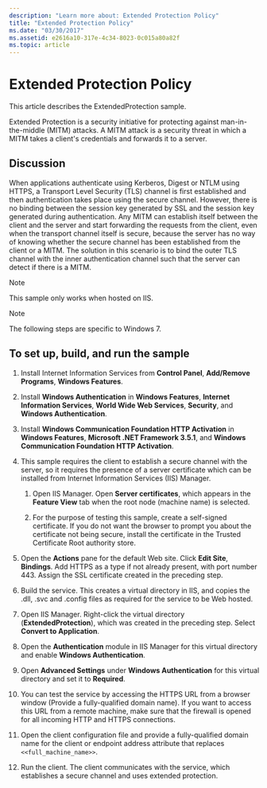 ```yaml
---
description: "Learn more about: Extended Protection Policy"
title: "Extended Protection Policy"
ms.date: "03/30/2017"
ms.assetid: e2616a10-317e-4c34-8023-0c015a80a82f
ms.topic: article
---
```

# Extended Protection Policy

This article describes the ExtendedProtection sample.

Extended Protection is a security initiative for protecting against man-in-the-middle (MITM) attacks. A MITM attack is a security threat in which a MITM takes a client's credentials and forwards it to a server.

## Discussion

When applications authenticate using Kerberos, Digest or NTLM using HTTPS, a Transport Level Security (TLS) channel is first established and then authentication takes place using the secure channel. However, there is no binding between the session key generated by SSL and the session key generated during authentication. Any MITM can establish itself between the client and the server and start forwarding the requests from the client, even when the transport channel itself is secure, because the server has no way of knowing whether the secure channel has been established from the client or a MITM. The solution in this scenario is to bind the outer TLS channel with the inner authentication channel such that the server can detect if there is a MITM.

> [!NOTE]
> This sample only works when hosted on IIS.

> [!NOTE]
> The following steps are specific to Windows 7.

## To set up, build, and run the sample

1. Install Internet Information Services from **Control Panel**, **Add/Remove Programs**, **Windows Features**.

2. Install **Windows Authentication** in **Windows Features**, **Internet Information Services**, **World Wide Web Services**, **Security**, and **Windows Authentication**.

3. Install **Windows Communication Foundation HTTP Activation** in **Windows Features**, **Microsoft .NET Framework 3.5.1**, and **Windows Communication Foundation HTTP Activation**.

4. This sample requires the client to establish a secure channel with the server, so it requires the presence of a server certificate which can be installed from Internet Information Services (IIS) Manager.

    1. Open IIS Manager. Open **Server certificates**, which appears in the **Feature View** tab when the root node (machine name) is selected.

    2. For the purpose of testing this sample, create a self-signed certificate. If you do not want the browser to prompt you about the certificate not being secure, install the certificate in the Trusted Certificate Root authority store.

5. Open the **Actions** pane for the default Web site. Click **Edit Site**, **Bindings**. Add HTTPS as a type if not already present, with port number 443. Assign the SSL certificate created in the preceding step.

6. Build the service. This creates a virtual directory in IIS, and copies the .dll, .svc and .config files as required for the service to be Web hosted.

7. Open IIS Manager. Right-click the virtual directory (**ExtendedProtection**), which was created in the preceding step. Select **Convert to Application**.

8. Open the **Authentication** module in IIS Manager for this virtual directory and enable **Windows Authentication**.

9. Open **Advanced Settings** under **Windows Authentication** for this virtual directory and set it to **Required**.

10. You can test the service by accessing the HTTPS URL from a browser window (Provide a fully-qualified domain name). If you want to access this URL from a remote machine, make sure that the firewall is opened for all incoming HTTP and HTTPS connections.

11. Open the client configuration file and provide a fully-qualified domain name for the client or endpoint address attribute that replaces `<<full_machine_name>>`.

12. Run the client. The client communicates with the service, which establishes a secure channel and uses extended protection.
